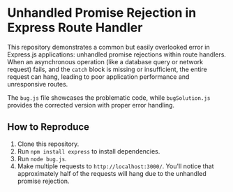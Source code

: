 # Unhandled Promise Rejection in Express Route Handler

This repository demonstrates a common but easily overlooked error in Express.js applications: unhandled promise rejections within route handlers.  When an asynchronous operation (like a database query or network request) fails, and the `catch` block is missing or insufficient, the entire request can hang, leading to poor application performance and unresponsive routes.

The `bug.js` file showcases the problematic code, while `bugSolution.js` provides the corrected version with proper error handling.

## How to Reproduce

1. Clone this repository.
2. Run `npm install express` to install dependencies.
3. Run `node bug.js`.  
4. Make multiple requests to `http://localhost:3000/`.  You'll notice that approximately half of the requests will hang due to the unhandled promise rejection.